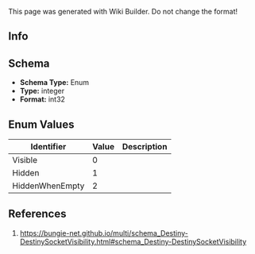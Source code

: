 <span class="wiki-builder">This page was generated with Wiki Builder. Do not change the format!</span>

## Info

## Schema
* **Schema Type:** Enum
* **Type:** integer
* **Format:** int32

## Enum Values
Identifier | Value | Description
---------- | ----- | -----------
Visible | 0 | 
Hidden | 1 | 
HiddenWhenEmpty | 2 | 

## References
1. https://bungie-net.github.io/multi/schema_Destiny-DestinySocketVisibility.html#schema_Destiny-DestinySocketVisibility
